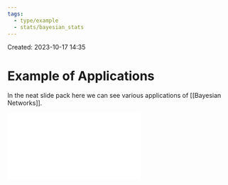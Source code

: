 ```yaml
---
tags:
  - type/example
  - stats/bayesian_stats
---
```

Created: 2023-10-17 14:35
# Example of Applications

In the neat slide pack here we can see various applications of [[Bayesian Networks]].

![](stats-resources/customer-analytics/bn-applications.pdf)
